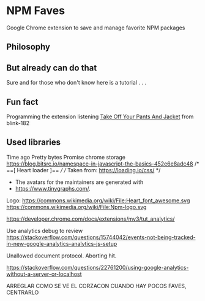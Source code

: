 # NPM Faves
Google Chrome extension to save and manage favorite NPM packages

## Philosophy

## But already can do that
Sure and for those who don't know here is a tutorial
.
.
.


## Fun fact
Programming the extension listening [Take Off Your Pants And Jacket](https://open.spotify.com/album/3nHpBmW5wJXGeC3ojBkpey?si=7lBnojRoS3mCAjRxt223BQ) from blink-182

## Used libraries

Time ago
Pretty bytes
Promise chrome storage
https://blog.bitsrc.io/namespace-in-javascript-the-basics-452e6e8adc48
/* ==[ Heart loader ]== */
/* Taken from: https://loading.io/css/ */
* The avatars for the maintainers are generated with
 * https://www.tinygraphs.com/.

Logo:
 https://commons.wikimedia.org/wiki/File:Heart_font_awesome.svg
 https://commons.wikimedia.org/wiki/File:Npm-logo.svg



 https://developer.chrome.com/docs/extensions/mv3/tut_analytics/


Use analytics debug to review
 https://stackoverflow.com/questions/15744042/events-not-being-tracked-in-new-google-analytics-analytics-js-setup

Unallowed document protocol. Aborting hit.

 https://stackoverflow.com/questions/22761200/using-google-analytics-without-a-server-or-localhost


 ARREGLAR COMO SE VE EL CORZACON CUANDO HAY POCOS FAVES, CENTRARLO